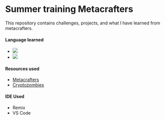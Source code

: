 # Summer training Metacrafters

This repository contains challenges, projects, and what I have learned from metacrafters.

#### Language learned

* <img src="https://img.shields.io/badge/JavaScript-323330?style=for-the-badge&logo=javascript&logoColor=F7DF1EBadgeURLHere" />
* <img src="https://img.shields.io/badge/Solidity-e6e6e6?style=for-the-badge&logo=solidity&logoColor=black" />

#### Resources used

* [Metacrafters](https://academy.metacrafters.io/ "https://academy.metacrafters.io/")
* [Cryptozombies](https://cryptozombies.io "https://cryptozombies.io")

#### IDE Used

* Remix
* VS Code
